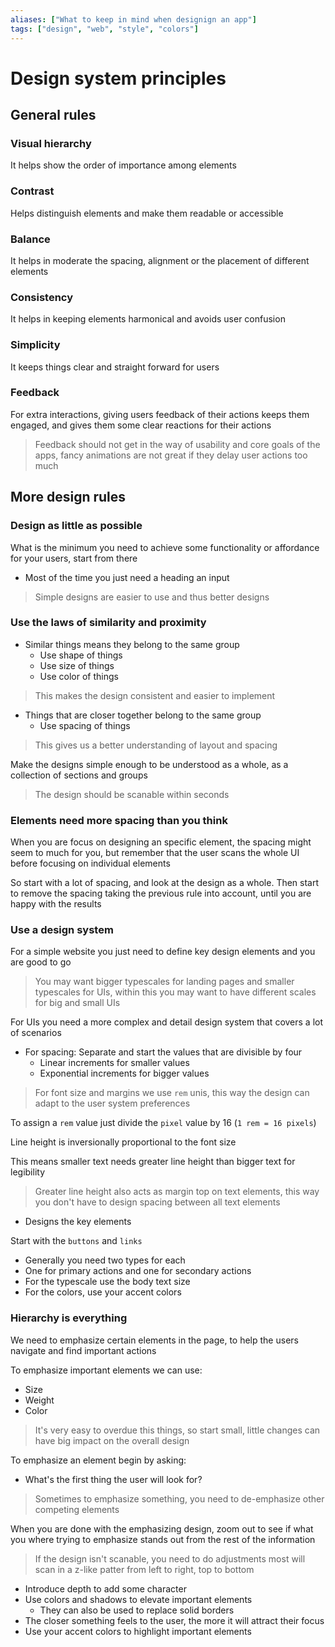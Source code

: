 ```yaml
---
aliases: ["What to keep in mind when designign an app"]
tags: ["design", "web", "style", "colors"]
---
```


# Design system principles

## General rules

###  Visual hierarchy

It helps show the order of importance among elements

### Contrast

Helps distinguish elements and make them readable or
accessible

### Balance

It helps in moderate the spacing, alignment or the placement
of different elements

### Consistency

It helps in keeping elements harmonical and avoids user
confusion

### Simplicity

It keeps things clear and straight forward for users

### Feedback

For extra interactions, giving users feedback of their
actions keeps them engaged, and gives them some clear
reactions for their actions

> Feedback should not get in the way of usability and
> core goals of the apps, fancy animations are not
> great if they delay user actions too much

## More design rules

### Design as little as possible

What is the minimum you need to achieve some functionality
or affordance for your users, start from there

- Most of the time you just need a heading an input

> Simple designs are easier to use and thus better designs

### Use the laws of similarity and proximity

- Similar things means they belong to the same group
  - Use shape of things
  - Use size of things
  - Use color of things

> This makes the design consistent and easier to implement

- Things that are closer together belong to the same group
  - Use spacing of things

> This gives us a better understanding of layout and spacing

Make the designs simple enough to be understood as a whole,
as a collection of sections and groups

> The design should be scanable within seconds

###  Elements need more spacing than you think

When you are focus on designing an specific element, the
spacing might seem to much for you, but remember that the
user scans the whole UI before focusing on individual
elements

So start with a lot of spacing, and look at the design as
a whole. Then start to remove the spacing taking the previous
rule into account, until you are happy with the results

### Use a design system

For a simple website you just need to define key design
elements and you are good to go

> You may want bigger typescales for landing pages and
> smaller typescales for UIs, within this you may want
> to have different scales for big and small UIs

For UIs you need a more complex and detail design system
that covers a lot of scenarios

- For spacing: Separate and start the values that are
  divisible by four
    - Linear increments for smaller values
    - Exponential increments for bigger values

> For font size and margins we use `rem` unis, this way
> the design can adapt to the user system preferences

To assign a `rem` value just divide the `pixel` value by
16 (`1 rem = 16 pixels`)

Line height is inversionally proportional to the font
size

This means smaller text needs greater line height than
bigger text for legibility

> Greater line height also acts as margin top on text
> elements, this way you don't have to design spacing
> between all text elements

- Designs the key elements

Start with the `buttons` and `links`
  - Generally you need two types for each
  - One for primary actions and one for secondary actions
  - For the typescale use the body text size
  - For the colors, use your accent colors

### Hierarchy is everything

We need to emphasize certain elements in the page, to help
the users navigate and find important actions

To emphasize important elements we can use:
  - Size
  - Weight
  - Color

> It's very easy to overdue this things, so start small, 
> little changes can have big impact on the overall design

To emphasize an element begin by asking:
  - What's the first thing the user will look for?

> Sometimes to emphasize something, you need to de-emphasize
> other competing elements

When you are done with the emphasizing design, zoom out
to see if what you where trying to emphasize stands out from
the rest of the information

> If the design isn't scanable, you need to do adjustments
> most will scan in a z-like patter from left to right, top
> to bottom

- Introduce depth to add some character
- Use colors and shadows to elevate important elements
  - They can also be used to replace solid borders
- The closer something feels to the user, the more it will
  attract their focus
- Use your accent colors to highlight important elements
